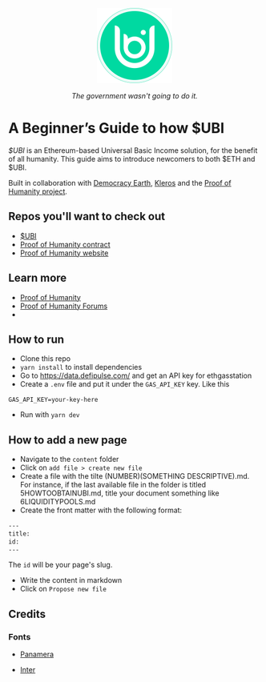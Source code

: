 <p align="Center">
<img src="public/UBIlogo2.png"  width="150">
</p>
  <p align="center"><i>The government wasn't going to do it.</i></p>

# A Beginner’s Guide to how $UBI 

*$UBI* is an Ethereum-based Universal Basic Income solution, for the benefit of all humanity.
This guide aims to introduce newcomers to both $ETH and $UBI.

Built in collaboration with [Democracy Earth](http://democracy.earth), [Kleros](https://github.com/kleros) and the [Proof of Humanity project](https://github.com/Proof-Of-Humanity).


## Repos you'll want to check out

- [$UBI](https://github.com/DemocracyEarth/ubi)
- [Proof of Humanity contract](https://github.com/Proof-Of-Humanity/Proof-Of-Humanity)
- [Proof of Humanity website](https://github.com/Proof-Of-Humanity/proof-of-humanity-web)

## Learn more
- [Proof of Humanity](http://proofofhumanity.id/)
- [Proof of Humanity Forums](https://gov.proofofhumanity.id/)
- 
## How to run

* Clone this repo
* `yarn install` to install dependencies
* Go to https://data.defipulse.com/ and get an API key for ethgasstation
* Create a `.env` file and put it under the `GAS_API_KEY` key. Like this
 
```env
GAS_API_KEY=your-key-here
```

* Run with `yarn dev`



## How to add a new page

* Navigate to the `content` folder
* Click on `add file > create new file`
* Create a file with the tilte (NUMBER)(SOMETHING DESCRIPTIVE).md. For instance, if the last available file in the folder is titled 5HOWTOOBTAINUBI.md, title your document something like 6LIQUIDITYPOOLS.md 
* Create the front matter with the following format:
 ```
 ---
 title:
 id:
 ---
 ```
 The `id` will be your page's slug.
 * Write the content in markdown
 * Click on `Propose new file`

## Credits

### Fonts 

- [Panamera](https://noirblancrouge.com/fonts/panamera/#:~:text=Panamera%20is%20a%20modern%20sans%20serif%20font%20family.&text=Panamera%20font%20works%20well%20both,a%20wide%20range%20of%20projects.) 

- [Inter](https://github.com/rsms/inter)


